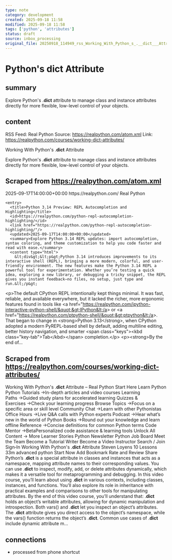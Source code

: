 ```yaml
---
type: note
category: development
created: 2025-09-18 11:58
modified: 2025-09-18 11:58
tags: ['python', 'attributes']
status: draft
source: inbox_processing
original_file: 20250918_114949_rss_Working_With_Python_s_.__dict___Attribute.txt
---
```


# Python's __dict__ Attribute

## summary
Explore Python's .__dict__ attribute to manage class and instance attributes directly for more flexible, low-level control of your objects.

## content
RSS Feed: Real Python
Source: https://realpython.com/atom.xml
Link: https://realpython.com/courses/working-dict-attributes/

Working With Python's .__dict__ Attribute

Explore Python's .__dict__ attribute to manage class and instance attributes directly for more flexible, low-level control of your objects.

## Scraped from https://realpython.com/atom.xml
<?xml version="1.0" encoding="utf-8"?>
<feed xmlns="http://www.w3.org/2005/Atom">

  <title>Real Python</title>
  <link href="https://realpython.com/atom.xml" rel="self"/>
  <link href="https://realpython.com/"/>
  <updated>2025-09-17T14:00:00+00:00</updated>
  <id>https://realpython.com/</id>
  <author>
    <name>Real Python</name>
  </author>

  
    <entry>
      <title>Python 3.14 Preview: REPL Autocompletion and Highlighting</title>
      <id>https://realpython.com/python-repl-autocompletion-highlighting/</id>
      <link href="https://realpython.com/python-repl-autocompletion-highlighting/"/>
      <updated>2025-09-17T14:00:00+00:00</updated>
      <summary>Explore Python 3.14 REPL updates: import autocompletion, syntax coloring, and theme customization to help you code faster and read with ease.</summary>
      <content type="html">
        &lt;div&gt;&lt;p&gt;Python 3.14 introduces improvements to its interactive shell (REPL), bringing a more modern, colorful, and user-friendly environment. The new features make the Python 3.14 REPL a powerful tool for experimentation. Whether you’re testing a quick idea, exploring a new library, or debugging a tricky snippet, the REPL gives you instant feedback—no files, no setup, just type and run.&lt;/p&gt;
&lt;p&gt;The default CPython REPL intentionally kept things minimal. It was fast, reliable, and available everywhere, but it lacked the richer, more ergonomic features found in tools like &lt;a href=&quot;https://realpython.com/ipython-interactive-python-shell/&quot;&gt;IPython&lt;/a&gt; or &lt;a href=&quot;https://realpython.com/ptpython-shell/&quot;&gt;ptpython&lt;/a&gt;. That began to change in &lt;strong&gt;Python 3.13&lt;/strong&gt;, when CPython adopted a modern PyREPL-based shell by default, adding multiline editing, better history navigation, and smarter &lt;span class=&quot;keys&quot;&gt;&lt;kbd class=&quot;key-tab&quot;&gt;Tab&lt;/kbd&gt;&lt;/span&gt; completion.&lt;/p&gt;
&lt;p&gt;&lt;strong&gt;By the end of...


## Scraped from https://realpython.com/courses/working-dict-attributes/
Working With Python&#x27;s .__dict__ Attribute – Real Python Start&nbsp;Here Learn Python Python Tutorials&nbsp;→In-depth articles and video courses Learning Paths&nbsp;→Guided study plans for accelerated learning Quizzes & Exercises&nbsp;→Check your learning progress Browse Topics&nbsp;→Focus on a specific area or skill level Community Chat&nbsp;→Learn with other Pythonistas Office Hours&nbsp;→Live Q&A calls with Python experts Podcast&nbsp;→Hear what’s new in the world of Python Books&nbsp;→Round out your knowledge and learn offline Reference&nbsp;→Concise definitions for common Python terms Code Mentor&nbsp;→BetaPersonalized code assistance &amp; learning tools Unlock All Content&nbsp;→ More Learner Stories Python Newsletter Python Job Board Meet the Team Become a Tutorial Writer Become a Video Instructor Search / Join Sign&#8209;In Working With Python&#x27;s .__dict__ Attribute Steven Loyens 10&nbsp;Lessons 33m advanced python Start Now Add Bookmark Rate and Review Share Python&rsquo;s .__dict__ is a special attribute in classes and instances that acts as a namespace, mapping attribute names to their corresponding values. You can use .__dict__ to inspect, modify, add, or delete attributes dynamically, which makes it a versatile tool for metaprogramming and debugging. In this video course, you&rsquo;ll learn about using .__dict__ in various contexts, including classes, instances, and functions. You&rsquo;ll also explore its role in inheritance with practical examples and comparisons to other tools for manipulating attributes. By the end of this video course, you&rsquo;ll understand that: .__dict__ holds an object&rsquo;s writable attributes, allowing for dynamic manipulation and introspection. Both vars() and .__dict__ let you inspect an object&rsquo;s attributes. The .__dict__ attribute gives you direct access to the object&rsquo;s namespace, while the vars() function returns the object&rsquo;s .__dict__. Common use cases of .__dict__ include dynamic attribute m...


## connections
- processed from phone shortcut
